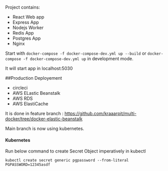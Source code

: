 Project contains:

- React Web app
- Express App
- Nodejs Worker
- Redis App
- Postgres App
- Nginx

Start with
`docker-compose -f docker-compose-dev.yml up --build` or `docker-compose -f docker-compose-dev.yml up` in development mode.

It will start app in localhost:5030

##Production Deployement

- circleci
- AWS ELastic Beanstalk
- AWS RDS
- AWS ElastiCache

It is done in feature branch : https://github.com/kraaarpit/multi-docker/tree/docker-elastic-beanstalk

Main branch is now using kubernetes.

#### Kubernetes

Run below command to create Secret Object imperatively in kubectl

`kubectl create secret generic pgpassword --from-literal PGPASSWORD=12345asdf`
